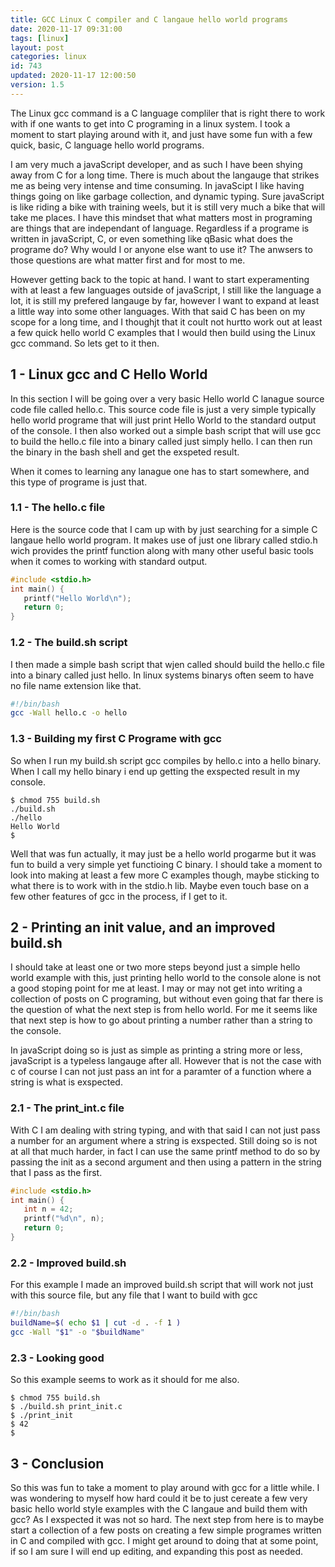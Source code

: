 ```yaml
---
title: GCC Linux C compiler and C langaue hello world programs
date: 2020-11-17 09:31:00
tags: [linux]
layout: post
categories: linux
id: 743
updated: 2020-11-17 12:00:50
version: 1.5
---
```


The Linux gcc command is a C language compliler that is right there to work with if one wants to get into C programing in a linux system. I took a moment to start playing around with it, and just have some fun with a few quick, basic, C language hello world programs.

I am very much a javaScript developer, and as such I have been shying away from C for a long time. There is much about the langauge that strikes me as being very intense and time consuming. In javaScipt I like having things going on like garbage collection, and dynamic typing. Sure javaScript is like riding a bike with training weels, but it is still very much a bike that will take me places. I have this mindset that what matters most in programing are things that are independant of language. Regardless if a programe is written in javaScript, C, or even something like qBasic what does the programe do? Why would I or anyone else want to use it? The anwsers to those questions are what matter first and for most to me.

However getting back to the topic at hand. I want to start experamenting with at least a few languages outside of javaScript, I still like the language a lot, it is still my prefered langauge by far, however I want to expand at least a little way into some other languages. With that said C has been on my scope for a long time, and I thoughjt that it coult not hurtto work out at least a few quick hello world C examples that I would then build using the Linux gcc command. So lets get to it then.

<!-- more -->

## 1 - Linux gcc and C Hello World

In this section I will be going over a very basic Hello world C lanague source code file called hello.c. This source code file is just a very simple typically hello world programe that will just print Hello World to the standard output of the console. I then also worked out a simple bash script that will use gcc to build the hello.c file into a binary called just simply hello. I can then run the binary in the bash shell and get the exspeted result.

When it comes to learning any lanague one has to start somewhere, and this type of programe is just that.

### 1.1 - The hello.c file

Here is the source code that I cam up with by just searching for a simple C langaue hello world program. It makes use of just one library called stdio.h wich provides the printf function along with many other useful basic tools when it comes to working with standard output.

```c
#include <stdio.h>
int main() {
   printf("Hello World\n");
   return 0;
}
```

### 1.2 - The build.sh script

I then made a simple bash script that wjen called should build the hello.c file into a binary called just hello. In linux systems binarys often seem to have no file name extension like that.

```bash
#!/bin/bash
gcc -Wall hello.c -o hello
```

### 1.3 - Building my first C Programe with gcc

So when I run my build.sh script gcc compiles by hello.c into a hello binary. When I call my hello binary i end up getting the exspected result in my console.

```
$ chmod 755 build.sh
./build.sh
./hello
Hello World
$ 
```

Well that was fun actually, it may just be a hello world progarme but it was fun to build a very simple yet functioing C binary. I should take a moment to look into making at least a few more C examples though, maybe sticking to what there is to work with in the stdio.h lib. Maybe even touch base on a few other features of gcc in the process, if I get to it.

## 2 - Printing an init value, and an improved build.sh

I should take at least one or two more steps beyond just a simple hello world example with this, just printing hello world to the console alone is not a good stoping point for me at least. I may or may not get into writing a collection of posts on C programing, but without even going that far there is the question of what the next step is from hello world. For me it seems like that next step is how to go about printing a number rather than a string to the console.

In javaScript doing so is just as simple as printing a string more or less, javaScript is a typeless langauge after all. However that is not the case with c of course I can not just pass an int for a paramter of a function where a string is what is exspected. 

### 2.1 - The print_int.c file

With C I am dealing with string typing, and with that said I can not just pass a number for an argument where a string is exspected. Still doing so is not at all that much harder, in fact I can use the same printf method to do so by passing the init as a second argument and then using a pattern in the string that I pass as the first.

```c
#include <stdio.h>
int main() {
   int n = 42;
   printf("%d\n", n);
   return 0;
}
```

### 2.2 - Improved build.sh

For this example I made an improved build.sh script that will work not just with this source file, but any file that I want to build with gcc

```bash
#!/bin/bash
buildName=$( echo $1 | cut -d . -f 1 )
gcc -Wall "$1" -o "$buildName"
```

### 2.3 - Looking good

So this example seems to work as it should for me also.

```
$ chmod 755 build.sh
$ ./build.sh print_init.c
$ ./print_init
$ 42
$
```

## 3 - Conclusion

So this was fun to take a moment to play around with gcc for a little while. I was wondering to myself how hard could it be to just cereate a few very basic hello world style examples with the C langaue and build them with gcc? As I exspected it was not so hard. The next step from here is to maybe start a collection of a few posts on creating a few simple programes written in C and compiled with gcc. I might get around to doing that at some point, if so I am sure I will end up editing, and expanding this post as needed.